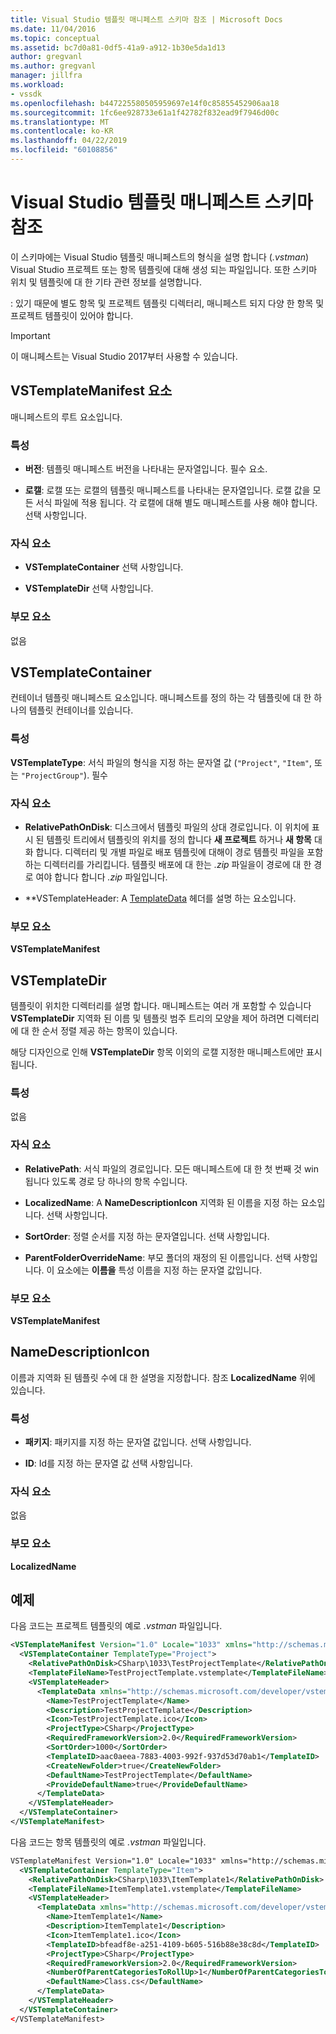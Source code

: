 ```yaml
---
title: Visual Studio 템플릿 매니페스트 스키마 참조 | Microsoft Docs
ms.date: 11/04/2016
ms.topic: conceptual
ms.assetid: bc7d0a81-0df5-41a9-a912-1b30e5da1d13
author: gregvanl
ms.author: gregvanl
manager: jillfra
ms.workload:
- vssdk
ms.openlocfilehash: b447225580505959697e14f0c85855452906aa18
ms.sourcegitcommit: 1fc6ee928733e61a1f42782f832ead9f7946d00c
ms.translationtype: MT
ms.contentlocale: ko-KR
ms.lasthandoff: 04/22/2019
ms.locfileid: "60108856"
---
```

# <a name="visual-studio-template-manifest-schema-reference"></a>Visual Studio 템플릿 매니페스트 스키마 참조
이 스키마에는 Visual Studio 템플릿 매니페스트의 형식을 설명 합니다 (*.vstman*) Visual Studio 프로젝트 또는 항목 템플릿에 대해 생성 되는 파일입니다. 또한 스키마 위치 및 템플릿에 대 한 기타 관련 정보를 설명합니다.

 : 있기 때문에 별도 항목 및 프로젝트 템플릿 디렉터리, 매니페스트 되지 다양 한 항목 및 프로젝트 템플릿이 있어야 합니다.

> [!IMPORTANT]
>  이 매니페스트는 Visual Studio 2017부터 사용할 수 있습니다.

## <a name="vstemplatemanifest-element"></a>VSTemplateManifest 요소
 매니페스트의 루트 요소입니다.

### <a name="attributes"></a>특성

- **버전**: 템플릿 매니페스트 버전을 나타내는 문자열입니다. 필수 요소.

- **로캘**: 로캘 또는 로캘의 템플릿 매니페스트를 나타내는 문자열입니다. 로캘 값을 모든 서식 파일에 적용 됩니다. 각 로캘에 대해 별도 매니페스트를 사용 해야 합니다. 선택 사항입니다.

### <a name="child-elements"></a>자식 요소

- **VSTemplateContainer** 선택 사항입니다.

- **VSTemplateDir** 선택 사항입니다.

### <a name="parent-element"></a>부모 요소
 없음

## <a name="vstemplatecontainer"></a>VSTemplateContainer
 컨테이너 템플릿 매니페스트 요소입니다. 매니페스트를 정의 하는 각 템플릿에 대 한 하나의 템플릿 컨테이너를 있습니다.

### <a name="attributes"></a>특성
 **VSTemplateType**: 서식 파일의 형식을 지정 하는 문자열 값 (`"Project"`, `"Item"`, 또는 `"ProjectGroup"`). 필수

### <a name="child-elements"></a>자식 요소

- **RelativePathOnDisk**:  디스크에서 템플릿 파일의 상대 경로입니다. 이 위치에 표시 된 템플릿 트리에서 템플릿의 위치를 정의 합니다 **새 프로젝트** 하거나 **새 항목** 대화 합니다. 디렉터리 및 개별 파일로 배포 템플릿에 대해이 경로 템플릿 파일을 포함 하는 디렉터리를 가리킵니다. 템플릿 배포에 대 한는 *.zip* 파일을이 경로에 대 한 경로 여야 합니다 합니다 *.zip* 파일입니다.

- **VSTemplateHeader: A [TemplateData](../extensibility/templatedata-element-visual-studio-templates.md) 헤더를 설명 하는 요소입니다.

### <a name="parent-element"></a>부모 요소
 **VSTemplateManifest**

## <a name="vstemplatedir"></a>VSTemplateDir
 템플릿이 위치한 디렉터리를 설명 합니다. 매니페스트는 여러 개 포함할 수 있습니다 **VSTemplateDir** 지역화 된 이름 및 템플릿 범주 트리의 모양을 제어 하려면 디렉터리에 대 한 순서 정렬 제공 하는 항목이 있습니다.

 해당 디자인으로 인해 **VSTemplateDir** 항목 이외의 로캘 지정한 매니페스트에만 표시 됩니다.

### <a name="attributes"></a>특성
 없음

### <a name="child-elements"></a>자식 요소

- **RelativePath**: 서식 파일의 경로입니다. 모든 매니페스트에 대 한 첫 번째 것 win 됩니다 있도록 경로 당 하나의 항목 수입니다.

- **LocalizedName**: A **NameDescriptionIcon** 지역화 된 이름을 지정 하는 요소입니다. 선택 사항입니다.

- **SortOrder**: 정렬 순서를 지정 하는 문자열입니다. 선택 사항입니다.

- **ParentFolderOverrideName**: 부모 폴더의 재정의 된 이름입니다. 선택 사항입니다. 이 요소에는 **이름을** 특성 이름을 지정 하는 문자열 값입니다.

### <a name="parent-element"></a>부모 요소
 **VSTemplateManifest**

## <a name="namedescriptionicon"></a>NameDescriptionIcon
 이름과 지역화 된 템플릿 수에 대 한 설명을 지정합니다. 참조 **LocalizedName** 위에 있습니다.

### <a name="attributes"></a>특성

- **패키지**: 패키지를 지정 하는 문자열 값입니다. 선택 사항입니다.

- **ID**: Id를 지정 하는 문자열 값 선택 사항입니다.

### <a name="child-elements"></a>자식 요소
 없음

### <a name="parent-element"></a>부모 요소
 **LocalizedName**

## <a name="examples"></a>예제
 다음 코드는 프로젝트 템플릿의 예로 *.vstman* 파일입니다.

```xml
<VSTemplateManifest Version="1.0" Locale="1033" xmlns="http://schemas.microsoft.com/developer/vstemplatemanifest/2015">
  <VSTemplateContainer TemplateType="Project">
    <RelativePathOnDisk>CSharp\1033\TestProjectTemplate</RelativePathOnDisk>
    <TemplateFileName>TestProjectTemplate.vstemplate</TemplateFileName>
    <VSTemplateHeader>
      <TemplateData xmlns="http://schemas.microsoft.com/developer/vstemplate/2005">
        <Name>TestProjectTemplate</Name>
        <Description>TestProjectTemplate</Description>
        <Icon>TestProjectTemplate.ico</Icon>
        <ProjectType>CSharp</ProjectType>
        <RequiredFrameworkVersion>2.0</RequiredFrameworkVersion>
        <SortOrder>1000</SortOrder>
        <TemplateID>aac0aeea-7883-4003-992f-937d53d70ab1</TemplateID>
        <CreateNewFolder>true</CreateNewFolder>
        <DefaultName>TestProjectTemplate</DefaultName>
        <ProvideDefaultName>true</ProvideDefaultName>
      </TemplateData>
    </VSTemplateHeader>
  </VSTemplateContainer>
</VSTemplateManifest>

```

 다음 코드는 항목 템플릿의 예로 *.vstman* 파일입니다.

```xml
VSTemplateManifest Version="1.0" Locale="1033" xmlns="http://schemas.microsoft.com/developer/vstemplatemanifest/2015">
  <VSTemplateContainer TemplateType="Item">
    <RelativePathOnDisk>CSharp\1033\ItemTemplate1</RelativePathOnDisk>
    <TemplateFileName>ItemTemplate1.vstemplate</TemplateFileName>
    <VSTemplateHeader>
      <TemplateData xmlns="http://schemas.microsoft.com/developer/vstemplate/2005">
        <Name>ItemTemplate1</Name>
        <Description>ItemTemplate1</Description>
        <Icon>ItemTemplate1.ico</Icon>
        <TemplateID>bfeadf8e-a251-4109-b605-516b88e38c8d</TemplateID>
        <ProjectType>CSharp</ProjectType>
        <RequiredFrameworkVersion>2.0</RequiredFrameworkVersion>
        <NumberOfParentCategoriesToRollUp>1</NumberOfParentCategoriesToRollUp>
        <DefaultName>Class.cs</DefaultName>
      </TemplateData>
    </VSTemplateHeader>
  </VSTemplateContainer>
</VSTemplateManifest>

```